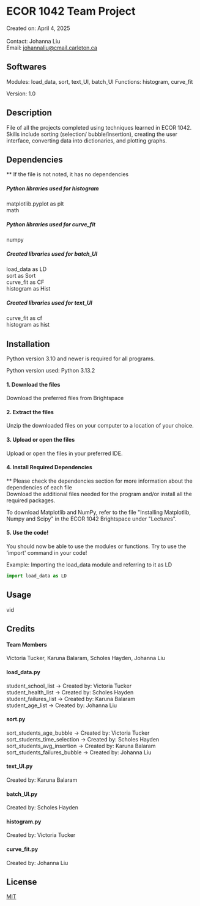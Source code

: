 # ECOR 1042 Team Project
Created on: April 4, 2025 <br /> <br />
Contact: Johanna Liu <br />
Email: johannaliu@cmail.carleton.ca

## Softwares
Modules: load_data, sort, text_UI, batch_UI
Functions: histogram, curve_fit

Version: 1.0

## Description
File of all the projects completed using techniques learned in ECOR 1042. Skills include sorting (selection/ bubble/insertion), creating the user interface, converting data into dictionaries, and plotting graphs.

## Dependencies
** If the file is not noted, it has no dependencies

##### Python libraries used for histogram <br />
matplotlib.pyplot as plt <br />
math

##### Python libraries used for curve_fit <br />
numpy

##### Created libraries used for batch_UI <br />
load_data as LD <br />
sort as Sort <br />
curve_fit as CF <br />
histogram as Hist

##### Created libraries used for text_UI <br />
curve_fit as cf <br />
histogram as hist

## Installation
Python version 3.10 and newer is required for all programs.

Python version used: Python 3.13.2

#### 1. Download the files <br />
Download the preferred files from Brightspace
#### 2. Extract the files <br />
Unzip the downloaded files on your computer to a location of your choice.
#### 3. Upload or open the files <br />
Upload or open the files in your preferred IDE.
#### 4. Install Required Dependencies <br />
** Please check the dependencies section for more information about the dependencies of each file <br />
Download the additional files needed for the program and/or install all the required packages.

To download Matplotlib and NumPy, refer to the file "Installing Matplotlib, Numpy and Scipy" in the ECOR 1042 Brightspace under "Lectures".

#### 5. Use the code! <br />
You should now be able to use the modules or functions. Try to use the 'import' command in your code!

Example: Importing the load_data module and referring to it as LD
```python
import load_data as LD
```
## Usage
vid

## Credits
#### Team Members <br />
Victoria Tucker, Karuna Balaram, Scholes Hayden, Johanna Liu

#### load_data.py <br />
student_school_list -> Created by: Victoria Tucker <br />
student_health_list -> Created by: Scholes Hayden <br />
student_failures_list -> Created by: Karuna Balaram <br />
student_age_list -> Created by: Johanna Liu <br />

#### sort.py <br />
sort_students_age_bubble -> Created by: Victoria Tucker <br />
sort_students_time_selection -> Created by: Scholes Hayden <br />
sort_students_avg_insertion -> Created by: Karuna Balaram <br />
sort_students_failures_bubble -> Created by: Johanna Liu <br />

#### text_UI.py <br />
Created by: Karuna Balaram

#### batch_UI.py <br />
Created by: Scholes Hayden

#### histogram.py <br />
Created by: Victoria Tucker

#### curve_fit.py <br />
Created by: Johanna Liu

## License
[MIT](https://choosealicense.com/licenses/mit/)
